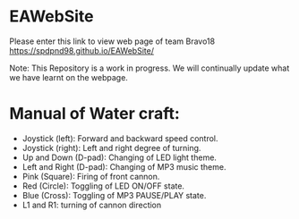 # EAWebSite

Please enter this link to view web page of team Bravo18
https://spdpnd98.github.io/EAWebSite/

Note: This Repository is a work in progress. We will continually update what we have learnt on the webpage.

# Manual of Water craft:
- Joystick (left): Forward and backward speed control.
- Joystick (right): Left and right degree of turning.
- Up and Down (D-pad): Changing of LED light theme.
- Left and Right (D-pad): Changing of MP3 music theme.
- Pink (Square): Firing of front cannon.
- Red (Circle): Toggling of LED ON/OFF state.
- Blue (Cross): Toggling of MP3 PAUSE/PLAY state.
- L1 and R1: turning of cannon direction
